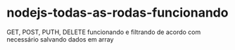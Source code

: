 # nodejs-todas-as-rodas-funcionando
GET, POST, PUTH, DELETE funcionando e filtrando de acordo com necessário salvando dados em array 
